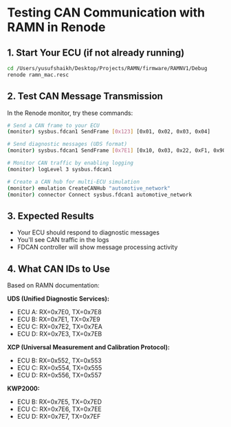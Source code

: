 # Testing CAN Communication with RAMN in Renode

## 1. Start Your ECU (if not already running)
```bash
cd /Users/yusufshaikh/Desktop/Projects/RAMN/firmware/RAMNV1/Debug
renode ramn_mac.resc
```

## 2. Test CAN Message Transmission
In the Renode monitor, try these commands:

```bash
# Send a CAN frame to your ECU
(monitor) sysbus.fdcan1 SendFrame [0x123] [0x01, 0x02, 0x03, 0x04]

# Send diagnostic messages (UDS format)
(monitor) sysbus.fdcan1 SendFrame [0x7E1] [0x10, 0x03, 0x22, 0xF1, 0x90]

# Monitor CAN traffic by enabling logging
(monitor) logLevel 3 sysbus.fdcan1

# Create a CAN hub for multi-ECU simulation
(monitor) emulation CreateCANHub "automotive_network"
(monitor) connector Connect sysbus.fdcan1 automotive_network
```

## 3. Expected Results
- Your ECU should respond to diagnostic messages
- You'll see CAN traffic in the logs
- FDCAN controller will show message processing activity

## 4. What CAN IDs to Use
Based on RAMN documentation:

**UDS (Unified Diagnostic Services):**
- ECU A: RX=0x7E0, TX=0x7E8
- ECU B: RX=0x7E1, TX=0x7E9  
- ECU C: RX=0x7E2, TX=0x7EA
- ECU D: RX=0x7E3, TX=0x7EB

**XCP (Universal Measurement and Calibration Protocol):**
- ECU B: RX=0x552, TX=0x553
- ECU C: RX=0x554, TX=0x555
- ECU D: RX=0x556, TX=0x557

**KWP2000:**
- ECU B: RX=0x7E5, TX=0x7ED
- ECU C: RX=0x7E6, TX=0x7EE  
- ECU D: RX=0x7E7, TX=0x7EF
